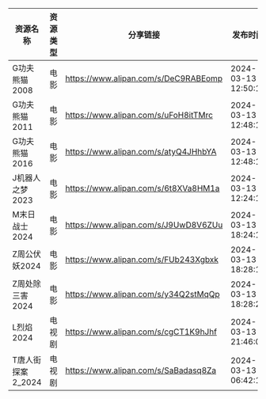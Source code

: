 | 资源名称         | 资源类型 | 分享链接                                 | 发布时间                |
| ------------ | ---- | ------------------------------------ | ------------------- |
| G功夫熊猫2008    | 电影   | https://www.alipan.com/s/DeC9RABEomp | 2024-03-13 12:50:18 |
| G功夫熊猫2011    | 电影   | https://www.alipan.com/s/uFoH8itTMrc | 2024-03-13 12:48:15 |
| G功夫熊猫2016    | 电影   | https://www.alipan.com/s/atyQ4JHhbYA | 2024-03-13 12:48:19 |
| J机器人之梦2023   | 电影   | https://www.alipan.com/s/6t8XVa8HM1a | 2024-03-13 12:24:11 |
| M末日战士2024    | 电影   | https://www.alipan.com/s/J9UwD8V6ZUu | 2024-03-13 18:24:16 |
| Z周公伏妖2024    | 电影   | https://www.alipan.com/s/FUb243Xgbxk | 2024-03-13 18:28:17 |
| Z周处除三害2024   | 电影   | https://www.alipan.com/s/y34Q2stMqQp | 2024-03-13 18:28:20 |
| L烈焰2024      | 电视剧  | https://www.alipan.com/s/cgCT1K9hJhf | 2024-03-13 21:46:09 |
| T唐人街探案2_2024 | 电视剧  | https://www.alipan.com/s/SaBadasq8Za | 2024-03-13 06:42:10 |
